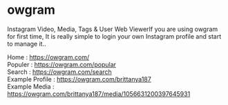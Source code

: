 # owgram
 Instagram Video, Media, Tags &amp; User Web ViewerIf you are using owgram for first time,
 It is really simple to login your own Instagram profile and start to manage it..
 
 Home : https://owgram.com/ 
 <br>
 Populer : https://owgram.com/popular
 <br>
 Search : https://owgram.com/search
 <br>
 Example Profile : https://owgram.com/brittanya187
 <br>
 Example Media : https://owgram.com/brittanya187/media/1056631200397645931
 
